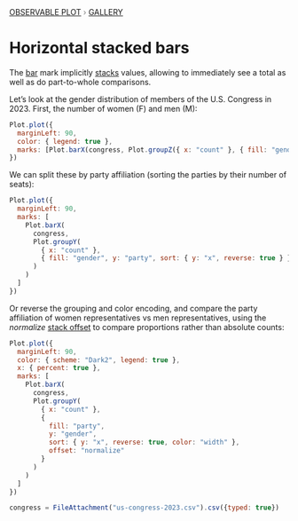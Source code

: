 <div style="color: grey; font: 13px/25.5px var(--sans-serif); text-transform: uppercase;"><h1 style="display: none;">Plot: Horizontal stacked bars</h1><a href="/plot">Observable Plot</a> › <a href="/@observablehq/plot-gallery">Gallery</a></div>

# Horizontal stacked bars

The [bar](https://observablehq.com/plot/marks/bar) mark implicitly [stacks](https://observablehq.com/plot/transforms/stack) values, allowing to immediately see a total as well as do part-to-whole comparisons.

Let’s look at the gender distribution of members of the U.S. Congress in 2023. First, the number of women (F) and men (M):

```js echo
Plot.plot({
  marginLeft: 90,
  color: { legend: true },
  marks: [Plot.barX(congress, Plot.groupZ({ x: "count" }, { fill: "gender" }))]
})
```

We can split these by party affiliation (sorting the parties by their number of seats):

```js echo
Plot.plot({
  marginLeft: 90,
  marks: [
    Plot.barX(
      congress,
      Plot.groupY(
        { x: "count" },
        { fill: "gender", y: "party", sort: { y: "x", reverse: true } }
      )
    )
  ]
})
```

Or reverse the grouping and color encoding, and compare the party affiliation of women representatives vs men representatives, using the _normalize_ [stack offset](https://observablehq.com/plot/transforms/stack#stack-options) to compare proportions rather than absolute counts:

```js echo
Plot.plot({
  marginLeft: 90,
  color: { scheme: "Dark2", legend: true },
  x: { percent: true },
  marks: [
    Plot.barX(
      congress,
      Plot.groupY(
        { x: "count" },
        {
          fill: "party",
          y: "gender",
          sort: { y: "x", reverse: true, color: "width" },
          offset: "normalize"
        }
      )
    )
  ]
})
```

```js echo
congress = FileAttachment("us-congress-2023.csv").csv({typed: true})
```
